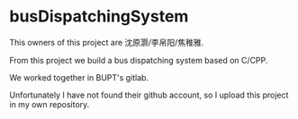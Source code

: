 # busDispatchingSystem

This owners of this project are 沈原灏/李帛阳/焦稚雅.

From this project we build a bus dispatching system based on C/CPP.

We worked together in BUPT's gitlab.

Unfortunately I have not found their github account, so I upload this project in my own repository.

